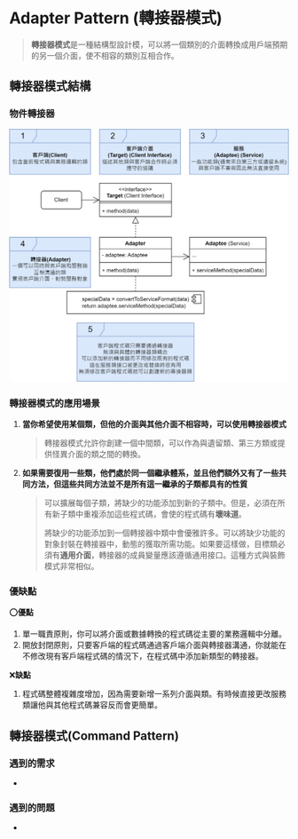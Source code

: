 # Adapter Pattern (轉接器模式)

> **轉接器模式**是一種結構型設計模，可以將一個類別的介面轉換成用戶端預期的另一個介面，使不相容的類別互相合作。

## 轉接器模式結構

### 物件轉接器

![轉接器模式結構](./%E7%89%A9%E4%BB%B6%E8%BD%89%E6%8E%A5%E5%99%A8%E6%A8%A1%E5%BC%8F%E6%9E%B6%E6%A7%8B.png)

### 轉接器模式的應用場景

1. **當你希望使用某個類，但他的介面與其他介面不相容時，可以使用轉接器模式**
    > 轉接器模式允許你創建一個中間類，可以作為與遺留類、第三方類或提供怪異介面的類之間的轉換。

2. **如果需要復用一些類，他們處於同一個繼承體系，並且他們額外又有了一些共同方法，但這些共同方法並不是所有這一繼承的子類都具有的性質**
    > 可以擴展每個子類，將缺少的功能添加到新的子類中。但是，必須在所有新子類中重複添加這些程式碼，會使的程式碼有**壞味道**。
    >
    > 將缺少的功能添加到一個轉接器中類中會優雅許多。可以將缺少功能的對象封裝在轉接器中，動態的獲取所需功能。如果要這樣做，目標類必須有**通用介面**，轉接器的成員變量應該遵循通用接口。這種方式與裝飾模式非常相似。

### 優缺點

:o:**優點**

1. 單一職責原則，你可以將介面或數據轉換的程式碼從主要的業務邏輯中分離。
2. 開放封閉原則，只要客戶端的程式碼通過客戶端介面與轉接器溝通，你就能在不修改現有客戶端程式碼的情況下，在程式碼中添加新類型的轉接器。

:x:**缺點**

1. 程式碼整體複雜度增加，因為需要新增一系列介面與類。有時候直接更改服務類讓他與其他程式碼兼容反而會更簡單。

## 轉接器模式(Command Pattern)

### 遇到的需求

-

### 遇到的問題

-
